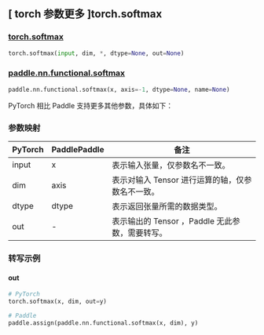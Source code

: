 ## [ torch 参数更多 ]torch.softmax

### [torch.softmax](https://pytorch.org/docs/stable/generated/torch.softmax.html)

```python
torch.softmax(input, dim, *, dtype=None, out=None)
```

### [paddle.nn.functional.softmax](https://www.paddlepaddle.org.cn/documentation/docs/zh/develop/api/paddle/nn/functional/softmax_cn.html#softmax)

```python
paddle.nn.functional.softmax(x, axis=-1, dtype=None, name=None)
```

PyTorch 相比 Paddle 支持更多其他参数，具体如下：

### 参数映射

| PyTorch | PaddlePaddle | 备注 |
| ------- | ------------ | -- |
| input   | x            |  表示输入张量，仅参数名不一致。           |
| dim     | axis         |  表示对输入 Tensor 进行运算的轴，仅参数名不一致。            |
| dtype   | dtype        |  表示返回张量所需的数据类型。  |
| out     | -            | 表示输出的 Tensor ，Paddle 无此参数，需要转写。          |

### 转写示例

#### out

```python
# PyTorch
torch.softmax(x, dim, out=y)

# Paddle
paddle.assign(paddle.nn.functional.softmax(x, dim), y)
```
